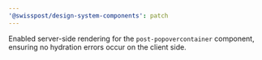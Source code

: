 ```yaml
---
'@swisspost/design-system-components': patch
---
```


Enabled server-side rendering for the `post-popovercontainer` component, ensuring no hydration errors occur on the client side.
